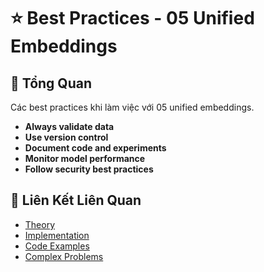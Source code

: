 # ⭐ Best Practices - 05 Unified Embeddings

## 🎯 Tổng Quan

Các best practices khi làm việc với 05 unified embeddings.

- **Always validate data**
- **Use version control**
- **Document code and experiments**
- **Monitor model performance**
- **Follow security best practices**

## 🔗 Liên Kết Liên Quan

- [Theory](./THEORY_05_unified_embeddings.md)
- [Implementation](./IMPLEMENTATION_05_unified_embeddings.md)
- [Code Examples](./CODE_EXAMPLES_05_unified_embeddings.md)
- [Complex Problems](./COMPLEX_PROBLEMS.md)
